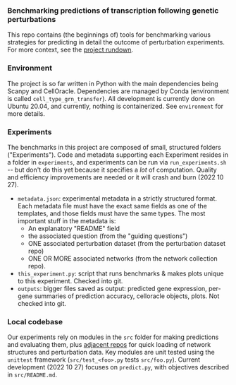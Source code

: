 ### Benchmarking predictions of transcription following genetic perturbations

This repo contains (the beginnings of) tools for benchmarking various strategies for predicting in detail the outcome of perturbation experiments. For more context, see the [project rundown](https://docs.google.com/document/d/1vvZi5c0nU3VTvKiWpEka8AtDORxJ3Ymv0ZzoFQwoDoI/edit).

### Environment

The project is so far written in Python with the main dependencies being Scanpy and CellOracle. Dependencies are managed by Conda (environment is called `cell_type_grn_transfer`). All development is currently done on Ubuntu 20.04, and currently, nothing is containerized. See `environment` for more details.

### Experiments

The benchmarks in this project are composed of small, structured folders ("Experiments"). Code and metadata supporting each Experiment resides in a folder in `experiments`, and experiments can be run via `run_experiments.sh` -- but don't do this yet because it specifies a *lot* of computation. Quality and efficiency improvements are needed or it will crash and burn (2022 10 27).

- `metadata.json`: experimental metadata in a strictly structured format. Each metadata file must have the exact same fields as one of the templates, and those fields must have the same types. The most important stuff in the metadata is:
    - An explanatory "README" field
    - the associated question (from the "guiding questions")
    - ONE associated perturbation dataset (from the perturbation dataset repo)
    - ONE OR MORE associated networks (from the network collection repo). 
- `this_experiment.py`: script that runs benchmarks & makes plots unique to this experiment. Checked into git.
- `outputs`: bigger files saved as output: predicted gene expression, per-gene summaries of prediction accuracy, celloracle objects, plots. Not checked into git.

### Local codebase

Our experiments rely on modules in the `src` folder for making predictions and evaluating them, plus [adjacent repos](https://github.com/ekernf01/perturbation_writing) for quick loading of network structures and perturbation data. Key modules are unit tested using the `unittest` framework (`src/test_<foo>.py` tests `src/foo.py`). Current development (2022 10 27) focuses on `predict.py`, with objectives described in `src/README.md`. 

